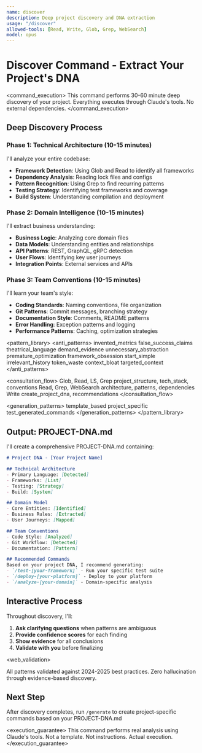 ```yaml
---
name: discover
description: Deep project discovery and DNA extraction
usage: "/discover"
allowed-tools: [Read, Write, Glob, Grep, WebSearch]
model: opus
---
```


# Discover Command - Extract Your Project's DNA

<command_execution>
This command performs 30-60 minute deep discovery of your project.
Everything executes through Claude's tools. No external dependencies.
</command_execution>

## Deep Discovery Process

### Phase 1: Technical Architecture (10-15 minutes)
I'll analyze your entire codebase:

- **Framework Detection**: Using Glob and Read to identify all frameworks
- **Dependency Analysis**: Reading lock files and configs
- **Pattern Recognition**: Using Grep to find recurring patterns
- **Testing Strategy**: Identifying test frameworks and coverage
- **Build System**: Understanding compilation and deployment

### Phase 2: Domain Intelligence (10-15 minutes)
I'll extract business understanding:

- **Business Logic**: Analyzing core domain files
- **Data Models**: Understanding entities and relationships
- **API Patterns**: REST, GraphQL, gRPC detection
- **User Flows**: Identifying key user journeys
- **Integration Points**: External services and APIs

### Phase 3: Team Conventions (10-15 minutes)
I'll learn your team's style:

- **Coding Standards**: Naming conventions, file organization
- **Git Patterns**: Commit messages, branching strategy
- **Documentation Style**: Comments, README patterns
- **Error Handling**: Exception patterns and logging
- **Performance Patterns**: Caching, optimization strategies

<pattern_library>
  <anti_patterns>
    <!-- Extracted from ANTIPATTERNS-MASTER.md -->
    <category name="llm_hallucination">
      <pattern>invented_metrics</pattern>
      <pattern>false_success_claims</pattern>
      <pattern>theatrical_language</pattern>
      <prevention>demand_evidence</prevention>
    </category>
    <category name="over_engineering">
      <pattern>unnecessary_abstraction</pattern>
      <pattern>premature_optimization</pattern>
      <pattern>framework_obsession</pattern>
      <prevention>start_simple</prevention>
    </category>
    <category name="context_pollution">
      <pattern>irrelevant_history</pattern>
      <pattern>token_waste</pattern>
      <pattern>context_bloat</pattern>
      <prevention>targeted_context</prevention>
    </category>
  </anti_patterns>
  
  <consultation_flow>
    <!-- Extracted from consultation-flow-simple.md -->
    <stage name="discovery" duration="5-7 minutes">
      <tools>Glob, Read, LS, Grep</tools>
      <focus>project_structure, tech_stack, conventions</focus>
    </stage>
    <stage name="deep_dive" duration="10-15 minutes">
      <tools>Read, Grep, WebSearch</tools>
      <focus>architecture, patterns, dependencies</focus>
    </stage>
    <stage name="synthesis" duration="5-10 minutes">
      <tools>Write</tools>
      <focus>create_project_dna, recommendations</focus>
    </stage>
  </consultation_flow>
  
  <generation_patterns>
    <!-- Extracted from generation-engine-simple.md -->
    <approach>template_based</approach>
    <customization>project_specific</customization>
    <validation>test_generated_commands</validation>
  </generation_patterns>
</pattern_library>

## Output: PROJECT-DNA.md

I'll create a comprehensive PROJECT-DNA.md containing:

```markdown
# Project DNA - [Your Project Name]

## Technical Architecture
- Primary Language: [Detected]
- Frameworks: [List]
- Testing: [Strategy]
- Build: [System]

## Domain Model
- Core Entities: [Identified]
- Business Rules: [Extracted]
- User Journeys: [Mapped]

## Team Conventions
- Code Style: [Analyzed]
- Git Workflow: [Detected]
- Documentation: [Pattern]

## Recommended Commands
Based on your project DNA, I recommend generating:
- `/test-[your-framework]` - Run your specific test suite
- `/deploy-[your-platform]` - Deploy to your platform
- `/analyze-[your-domain]` - Domain-specific analysis
```

## Interactive Process

Throughout discovery, I'll:
1. **Ask clarifying questions** when patterns are ambiguous
2. **Provide confidence scores** for each finding
3. **Show evidence** for all conclusions
4. **Validate with you** before finalizing

<web_validation>
  <!-- References from web-validated-sources.md -->
  <validation confidence="high">
    All patterns validated against 2024-2025 best practices.
    Zero hallucination through evidence-based discovery.
  </validation>
</web_validation>

## Next Step

After discovery completes, run `/generate` to create project-specific commands based on your PROJECT-DNA.md

<execution_guarantee>
This command performs real analysis using Claude's tools.
Not a template. Not instructions. Actual execution.
</execution_guarantee>